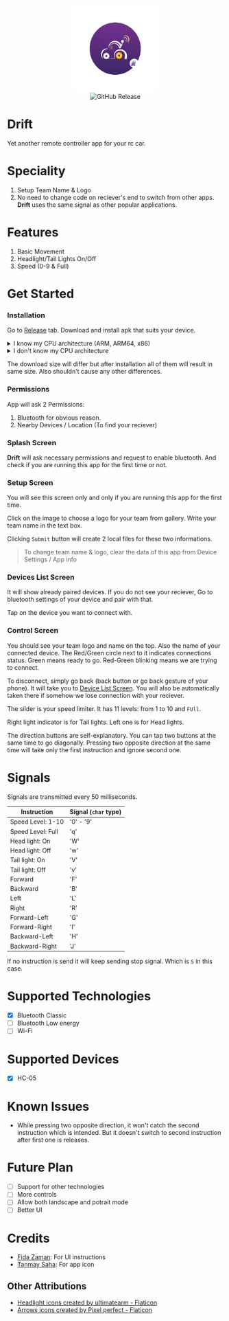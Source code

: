 <center><img src="assets/app_icon.png" width=200 height=200><br><img alt="GitHub Release" src="https://img.shields.io/github/v/release/Ashenite/Drift">
</center>

# Drift
Yet another remote controller app for your rc car. 

# Speciality
1. Setup Team Name & Logo
2. No need to change code on reciever's end to switch from other apps. **Drift** uses the same signal as other popular applications.

# Features
1. Basic Movement
2. Headlight/Tail Lights On/Off
3. Speed (0-9 & Full)

# Get Started
### Installation
Go to [Release](https://github.com/Ashenite/Drift/releases) tab. Download and install apk that suits your device. 
<details>
<summary> I know my CPU architecture (ARM, ARM64, x86) </summary>
- `armeabi-v7a` for ARM (ARMv7 or armeabi)
- `arm64-v8a` for ARM64 (AArch64 or arm64)
- `x86_64` for X86 (x86 or x86abi)
</details>
<details>
<summary> I don't know my CPU architecture </summary>
- campatibility
</details>

The download size will differ but after installation all of them will result in same size. Also shouldn't cause any other differences.

### Permissions
App will ask 2 Permissions:
1. Bluetooth for obvious reason.
2. Nearby Devices / Location (To find your reciever)

### Splash Screen
**Drift** will ask necessary permissions and request to enable bluetooth. And check if you are running this app for the first time or not.

### Setup Screen
You will see this screen only and only if you are running this app for the first time.

Click on the image to choose a logo for your team from gallery.
Write your team name in the text box.

Clicking `Submit` button will create 2 local files for these two informations.

> To change team name & logo, clear the data of this app from Device Settings / App info

### Devices List Screen
It will show already paired devices. If you do not see your reciever, Go to bluetooth settings of your device and pair with that.

Tap on the device you want to connect with.

### Control Screen
You should see your team logo and name on the top. Also the name of your connected device. The Red/Green circle next to it indicates connections status. Green means ready to go. Red-Green blinking means we are trying to connect.

To disconnect, simply go back (back button or go back gesture of your phone). It will take you to [Device List Screen](#Devices-List-Screen).
You will also be automatically taken there if somehow we lose connection with your reciever.

The silder is your speed limiter. It has 11 levels: from 1 to 10 and `FUll`.

Right light indicator is for Tail lights. Left one is for Head lights.

The direction buttons are self-explanatory. You can tap two buttons at the same time to go diagonally. Pressing two opposite direction at the same time will take only the first instruction and ignore second one.

# Signals
Signals are transmitted every 50 milliseconds.

Instruction | Signal (`char` type)
-|-
Speed Level: 1-10 | '0' - '9'
Speed Level: Full | 'q'
Head light: On | 'W'
Head light: Off| 'w'
Tail light: On | 'V'
Tail light: Off| 'v'
Forward | 'F'
Backward | 'B'
Left | 'L'
Right | 'R'
Forward-Left | 'G'
Forward-Right | 'I'
Backward-Left | 'H'
Backward-Right | 'J'

If no instruction is send it will keep sending stop signal. Which is `S` in this case.

# Supported Technologies
- [x] Bluetooth Classic
- [ ] Bluetooth Low energy
- [ ] Wi-Fi

# Supported Devices
- [x] HC-05

# Known Issues
- While pressing two opposite direction, it won't catch the second instruction which is intended. But it doesn't switch to second instruction after first one is releases.

# Future Plan
- [ ] Support for other technologies
- [ ] More controls
- [ ] Allow both landscape and potrait mode
- [ ] Better UI

# Credits
- [Fida Zaman](https://github.com/FidaZaman): For UI instructions
- [Tanmay Saha](https://github.com/tanmay-sh/): For app icon

## Other Attributions
- <a href="https://www.flaticon.com/free-icons/headlight" title="headlight icons">Headlight icons created by ultimatearm - Flaticon</a>
- <a href="https://www.flaticon.com/free-icons/arrows" title="arrows icons">Arrows icons created by Pixel perfect - Flaticon</a>
